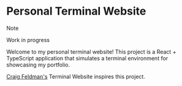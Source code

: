 # Personal Terminal Website

> [!Note]
> Work in progress

Welcome to my personal terminal website! This project is a React + TypeScript application that simulates a terminal environment for showcasing my portfolio.

[Craig Feldman's](https://craigfeldman.com/) Terminal Website inspires this project.
